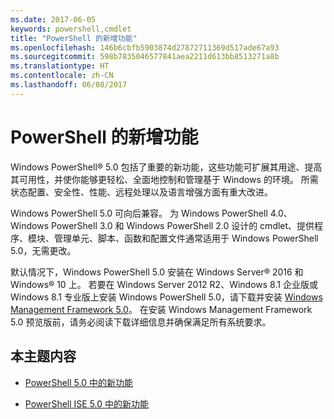 ```yaml
---
ms.date: 2017-06-05
keywords: powershell,cmdlet
title: "PowerShell 的新增功能"
ms.openlocfilehash: 146b6cbfb5903874d27872711369d517ade67a93
ms.sourcegitcommit: 598b7835046577841aea2211d613bb8513271a8b
ms.translationtype: HT
ms.contentlocale: zh-CN
ms.lasthandoff: 06/08/2017
---
```

# <a name="what39s-new-with-powershell"></a>PowerShell 的新增功能
Windows PowerShell® 5.0 包括了重要的新功能，这些功能可扩展其用途、提高其可用性，并使你能够更轻松、全面地控制和管理基于 Windows 的环境。  所需状态配置、安全性、性能、远程处理以及语言增强方面有重大改进。

Windows PowerShell 5.0 可向后兼容。 为 Windows PowerShell 4.0、Windows PowerShell 3.0 和 Windows PowerShell 2.0 设计的 cmdlet、提供程序、模块、管理单元、脚本、函数和配置文件通常适用于 Windows PowerShell 5.0，无需更改。

默认情况下，Windows PowerShell 5.0 安装在 Windows Server® 2016 和 Windows® 10 上。 若要在 Windows Server 2012 R2、Windows 8.1 企业版或 Windows 8.1 专业版上安装 Windows PowerShell 5.0，请下载并安装 [Windows Management Framework 5.0](https://go.microsoft.com/fwlink/?linkid=830436)。 在安装 Windows Management Framework 5.0 预览版前，请务必阅读下载详细信息并确保满足所有系统要求。

## <a name="in-this-topic"></a>本主题内容

-   [PowerShell 5.0 中的新功能](What-s-New-in-Windows-PowerShell-50.md)

-   [PowerShell ISE 5.0 中的新功能](What-s-New-in-the-PowerShell-50-ISE.md)

<!--
-   New features in Windows PowerShell 4.0

-   New features in Windows PowerShell 3.0
-->

